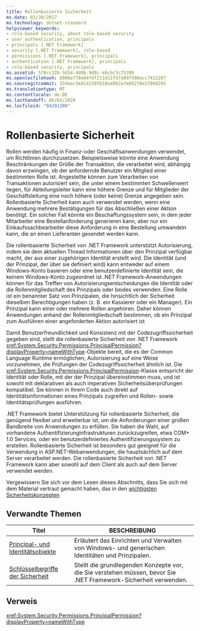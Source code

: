 ```yaml
---
title: Rollenbasierte Sicherheit
ms.date: 03/30/2017
ms.technology: dotnet-standard
helpviewer_keywords:
- role-based security, about role-based security
- user authentication, principals
- principals [.NET Framework]
- security [.NET Framework], role-based
- permissions [.NET Framework], principals
- authentication [.NET Framework], principals
- role-based security, principals
ms.assetid: 578cc32b-5654-4d8b-9d8c-ebcbc5c75390
ms.openlocfilehash: 8986e778e84fdf211d11fd7a897508acc7412207
ms.sourcegitcommit: 33deec3e814238fb18a49b2a7e89278e27888291
ms.translationtype: MT
ms.contentlocale: de-DE
ms.lasthandoff: 06/02/2020
ms.locfileid: "84291200"
---
```

# <a name="role-based-security"></a>Rollenbasierte Sicherheit
Rollen werden häufig in Finanz-oder Geschäftsanwendungen verwendet, um Richtlinien durchzusetzen. Beispielsweise könnte eine Anwendung Beschränkungen der Größe der Transaktion, die verarbeitet wird, abhängig davon erzwingen, ob der anfordernde Benutzer ein Mitglied einer bestimmten Rolle ist. Angestellte können zum Verarbeiten von Transaktionen autorisiert sein, die unter einem bestimmten Schwellenwert liegen, für Abteilungsleiter kann eine höhere Grenze und für Mitglieder der Geschäftsleitung eine noch höhere (oder keine) Grenze angegeben sein. Rollenbasierte Sicherheit kann auch verwendet werden, wenn eine Anwendung mehrere Bestätigungen für das Abschließen einer Aktion benötigt. Ein solcher Fall könnte ein Beschaffungssystem sein, in dem jeder Mitarbeiter eine Bestellanforderung generieren kann, aber nur ein Einkaufssachbearbeiter diese Anforderung in eine Bestellung umwandeln kann, die an einen Lieferanten gesendet werden kann.  
  
 Die rollenbasierte Sicherheit von .NET Framework unterstützt Autorisierung, indem sie dem aktuellen Thread Informationen über den Prinzipal verfügbar macht, der aus einer zugehörigen Identität erstellt wird. Die Identität (und der Prinzipal, der über sie definiert wird) kann entweder auf einem Windows-Konto basieren oder eine benutzerdefinierte Identität sein, die keinem Windows-Konto zugeordnet ist .NET Framework-Anwendungen können für das Treffen von Autorisierungsentscheidungen die Identität oder die Rollenmitgliedschaft des Prinzipals oder beides verwenden. Eine Rolle ist ein benannter Satz von Prinzipalen, die hinsichtlich der Sicherheit dieselben Berechtigungen haben (z. B. ein Kassierer oder ein Manager). Ein Prinzipal kann einer oder mehrere Rollen angehören. Daher können Anwendungen anhand der Rollenmitgliedschaft bestimmen, ob ein Prinzipal zum Ausführen einer angeforderten Aktion autorisiert ist  
  
 Damit Benutzerfreundlichkeit und Konsistenz mit der Codezugriffssicherheit gegeben sind, stellt die rollenbasierte Sicherheit von .NET Framework <xref:System.Security.Permissions.PrincipalPermission?displayProperty=nameWithType>-Objekte bereit, die es der Common Language Runtime ermöglichen, Autorisierung auf eine Weise vorzunehmen, die Prüfungen der Codezugriffssicherheit ähnlich ist. Die <xref:System.Security.Permissions.PrincipalPermission>-Klasse entspricht der Identität oder Rolle, mit der der Prinzipal übereinstimmen muss, und ist sowohl mit deklarativen als auch imperativen Sicherheitsüberprüfungen kompatibel. Sie können in Ihrem Code auch direkt auf Identitätsinformationen eines Prinzipals zugreifen und Rollen- sowie Identitätsprüfungen ausführen.  
  
 .NET Framework bietet Unterstützung für rollenbasierte Sicherheit, die genügend flexibel und erweiterbar ist, um die Anforderungen einer großen Bandbreite von Anwendungen zu erfüllen. Sie haben die Wahl, auf vorhandene Authentifizierunginfrastrukturen zurückzugreifen, etwa COM+ 1.0 Services, oder ein benutzerdefiniertes Authentifizierungssystem zu erstellen. Rollenbasierte Sicherheit ist besonders gut geeignet für die Verwendung in ASP.NET-Webanwendungen, die hauptsächlich auf dem Server verarbeitet werden. Die rollenbasierte Sicherheit von .NET Framework kann aber sowohl auf dem Client als auch auf dem Server verwendet werden.  
  
 Vergewissern Sie sich vor dem Lesen dieses Abschnitts, dass Sie sich mit dem Material vertraut gemacht haben, das in den [wichtigsten Sicherheitskonzepten](key-security-concepts.md)  
  
## <a name="related-topics"></a>Verwandte Themen  
  
|Titel|BESCHREIBUNG|  
|-----------|-----------------|  
|[Principal- und Identitätsobjekte](principal-and-identity-objects.md)|Erläutert das Einrichten und Verwalten von Windows- und generischen Identitäten und Prinzipalen.|  
|[Schlüsselbegriffe der Sicherheit](key-security-concepts.md)|Stellt die grundlegenden Konzepte vor, die Sie verstehen müssen, bevor Sie .NET Framework-Sicherheit verwenden.|  
  
## <a name="reference"></a>Verweis  
 <xref:System.Security.Permissions.PrincipalPermission?displayProperty=nameWithType>
